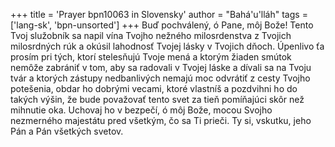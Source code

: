 +++
title = 'Prayer bpn10063 in Slovensky'
author = "Bahá'u'lláh"
tags = ['lang-sk', 'bpn-unsorted']
+++
Buď pochválený, ó Pane, môj Bože! Tento Tvoj služobník sa napil vína Tvojho nežného milosrdenstva z Tvojich milosrdných rúk a okúsil lahodnosť Tvojej lásky v Tvojich dňoch. Úpenlivo ťa prosím pri tých, ktorí stelesňujú Tvoje mená a ktorým žiaden smútok nemôže zabrániť v tom, aby sa radovali v Tvojej láske a dívali sa na Tvoju tvár a ktorých zástupy nedbanlivých nemajú moc odvrátiť z cesty Tvojho potešenia, obdar ho dobrými vecami, ktoré vlastníš a pozdvihni ho do takých výšin, že bude považovať tento svet za tieň pomíňajúci skôr než mihnutie oka. Uchovaj ho v bezpečí, ó môj Bože, mocou Svojho nezmerného majestátu pred všetkým, čo sa Ti prieči.
Ty si, vskutku, jeho Pán a Pán všetkých svetov.
